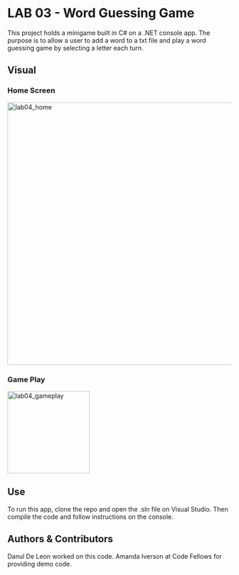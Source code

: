 # LAB 03 - Word Guessing Game
This project holds a minigame built in C# on a .NET console app. The purpose is to allow a user to add a word to a txt file and play a word guessing game by selecting a letter each turn.

## Visual

### Home Screen
<img width="590" alt="lab04_home" src="https://user-images.githubusercontent.com/25948479/46913426-81110400-cf41-11e8-9dd2-4cfd51c47173.PNG">

### Game Play
<img width="185" alt="lab04_gameplay" src="https://user-images.githubusercontent.com/25948479/46913425-81110400-cf41-11e8-8aa5-64a7e674395d.PNG">

## Use
To run this app, clone the repo and open the .sln file on Visual Studio. Then compile the code and follow instructions on the console.

## Authors & Contributors
Danul De Leon worked on this code.
Amanda Iverson at Code Fellows for providing demo code.
